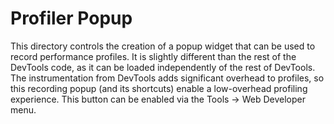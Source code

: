# Profiler Popup

This directory controls the creation of a popup widget that can be used to record performance profiles. It is slightly different than the rest of the DevTools code, as it can be loaded independently of the rest of DevTools. The instrumentation from DevTools adds significant overhead to profiles, so this recording popup (and its shortcuts) enable a low-overhead profiling experience. This button can be enabled via the Tools -> Web Developer menu.
